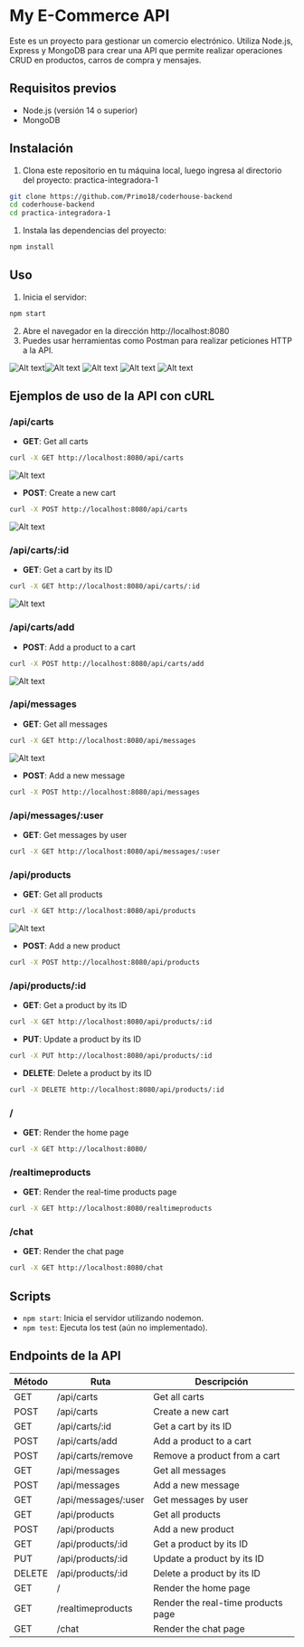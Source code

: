 # My E-Commerce API

Este es un proyecto para gestionar un comercio electrónico. Utiliza Node.js, Express y MongoDB para crear una API que permite realizar operaciones CRUD en productos, carros de compra y mensajes.

## Requisitos previos

- Node.js (versión 14 o superior)
- MongoDB

## Instalación

1. Clona este repositorio en tu máquina local, luego ingresa al directorio del proyecto: practica-integradora-1

```bash
git clone https://github.com/Primo18/coderhouse-backend
cd coderhouse-backend
cd practica-integradora-1
```

1. Instala las dependencias del proyecto:

```bash
npm install
```

## Uso

1. Inicia el servidor:

```bash
npm start
```

2. Abre el navegador en la dirección http://localhost:8080
3. Puedes usar herramientas como Postman para realizar peticiones HTTP a la API.

![Alt text](image-7.png)![Alt text](image-8.png)
![Alt text](image-2.png) ![Alt text](image.png) ![Alt text](image-1.png)

## Ejemplos de uso de la API con cURL

### /api/carts

* **GET**: Get all carts

```bash
curl -X GET http://localhost:8080/api/carts
```
![Alt text](image-3.png)


* **POST**: Create a new cart

```bash
curl -X POST http://localhost:8080/api/carts
```
![Alt text](image-4.png)

### /api/carts/:id

* **GET**: Get a cart by its ID

```bash
curl -X GET http://localhost:8080/api/carts/:id
```
![Alt text](image-5.png)

### /api/carts/add

* **POST**: Add a product to a cart

```bash
curl -X POST http://localhost:8080/api/carts/add
```
![Alt text](image-6.png)


### /api/messages

* **GET**: Get all messages

```bash
curl -X GET http://localhost:8080/api/messages
```
![Alt text](image-9.png)

* **POST**: Add a new message

```bash
curl -X POST http://localhost:8080/api/messages
```

### /api/messages/:user

* **GET**: Get messages by user

```bash
curl -X GET http://localhost:8080/api/messages/:user
```

### /api/products

* **GET**: Get all products

```bash
curl -X GET http://localhost:8080/api/products
```
![Alt text](image-10.png)

* **POST**: Add a new product

```bash
curl -X POST http://localhost:8080/api/products
```

### /api/products/:id

* **GET**: Get a product by its ID

```bash
curl -X GET http://localhost:8080/api/products/:id
```

* **PUT**: Update a product by its ID

```bash
curl -X PUT http://localhost:8080/api/products/:id
```

* **DELETE**: Delete a product by its ID

```bash
curl -X DELETE http://localhost:8080/api/products/:id
```

### /

* **GET**: Render the home page

```bash
curl -X GET http://localhost:8080/
```

### /realtimeproducts

* **GET**: Render the real-time products page

```bash
curl -X GET http://localhost:8080/realtimeproducts
```

### /chat

* **GET**: Render the chat page

```bash
curl -X GET http://localhost:8080/chat
```

## Scripts

- `npm start`: Inicia el servidor utilizando nodemon.
- `npm test`: Ejecuta los test (aún no implementado).

## Endpoints de la API

| Método | Ruta                | Descripción                        |
| ------ | ------------------- | ---------------------------------- |
| GET    | /api/carts          | Get all carts                      |
| POST   | /api/carts          | Create a new cart                  |
| GET    | /api/carts/:id      | Get a cart by its ID               |
| POST   | /api/carts/add      | Add a product to a cart            |
| POST   | /api/carts/remove   | Remove a product from a cart       |
| GET    | /api/messages       | Get all messages                   |
| POST   | /api/messages       | Add a new message                  |
| GET    | /api/messages/:user | Get messages by user               |
| GET    | /api/products       | Get all products                   |
| POST   | /api/products       | Add a new product                  |
| GET    | /api/products/:id   | Get a product by its ID            |
| PUT    | /api/products/:id   | Update a product by its ID         |
| DELETE | /api/products/:id   | Delete a product by its ID         |
| GET    | /                   | Render the home page               |
| GET    | /realtimeproducts   | Render the real-time products page |
| GET    | /chat               | Render the chat page               |



